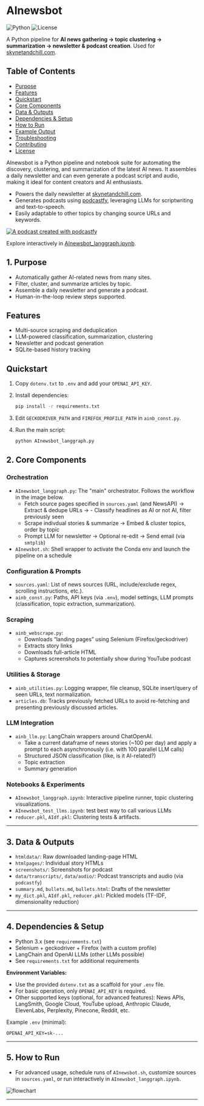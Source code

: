 # AInewsbot

![Python](https://img.shields.io/badge/python-3.8%2B-blue)
![License](https://img.shields.io/github/license/druce/AInewsbot)

A Python pipeline for **AI news gathering → topic clustering → summarization → newsletter & podcast creation**. Used for [skynetandchill.com](https://www.skynetandchill.com/).


## Table of Contents

- [Purpose](#1-purpose)
- [Features](#features)
- [Quickstart](#quickstart)
- [Core Components](#2-core-components)
- [Data & Outputs](#3-data--outputs)
- [Dependencies & Setup](#4-dependencies--setup)
- [How to Run](#5-how-to-run)
- [Example Output](#example-output)
- [Troubleshooting](#troubleshooting)
- [Contributing](#contributing)
- [License](#license)


AInewsbot is a Python pipeline and notebook suite for automating the discovery, clustering, and summarization of the latest AI news. It assembles a daily newsletter and can even generate a podcast script and audio, making it ideal for content creators and AI enthusiasts.

- Powers the daily newsletter at [skynetandchill.com](https://www.skynetandchill.com/).
- Generates podcasts using [podcastfy](https://github.com/souzatharsis/podcastfy), leveraging LLMs for scriptwriting and text-to-speech.
- Easily adaptable to other topics by changing source URLs and keywords.

[![A podcast created with podcastfy](https://img.youtube.com/vi/Fl0xP1Io72k/0.jpg)](https://www.youtube.com/shorts/AOVOOZQthNU)

Explore interactively in [AInewsbot_langgraph.ipynb](https://github.com/druce/AInewsbot/blob/main/AInewsbot_langgraph.ipynb).


## 1. Purpose

- Automatically gather AI-related news from many sites.
- Filter, cluster, and summarize articles by topic.
- Assemble a daily newsletter and generate a podcast.
- Human-in-the-loop review steps supported.


## Features

- Multi-source scraping and deduplication
- LLM-powered classification, summarization, clustering
- Newsletter and podcast generation
- SQLite-based history tracking


## Quickstart

1. Copy `dotenv.txt` to `.env` and add your `OPENAI_API_KEY`.
2. Install dependencies:

   ```bash
   pip install -r requirements.txt
   ```

3. Edit `GECKODRIVER_PATH` and `FIREFOX_PROFILE_PATH` in `ainb_const.py`.
4. Run the main script:

   ```bash
   python AInewsbot_langgraph.py
   ```

## 2. Core Components

### Orchestration
- `AInewsbot_langgraph.py`: The "main" orchestrator. Follows the workflow in the image below.
  - Fetch source pages specified in `sources.yaml` (and NewsAPI) → Extract & dedupe URLs → - Classify headlines as AI or not AI, filter previously seen
  - Scrape indivdual stories & summarize →  Embed & cluster topics, order by topic
  - Prompt LLM for newsletter → Optional re-edit → Send email (via `smtplib`)
- `AInewsbot.sh`: Shell wrapper to activate the Conda env and launch the pipeline on a schedule

### Configuration & Prompts
- `sources.yaml`: List of news sources (URL, include/exclude regex, scrolling instructions, etc.).
- `ainb_const.py`: Paths, API keys (via `.env`), model settings, LLM prompts (classification, topic extraction, summarization).

### Scraping
- `ainb_webscrape.py`:
  - Downloads “landing pages” using Selenium (Firefox/geckodriver)
  - Extracts story links
  - Downloads full-article HTML
  - Captures screenshots to potentially show during YouTube podcast

### Utilities & Storage
- `ainb_utilities.py`: Logging wrapper, file cleanup, SQLite insert/query of seen URLs, text normalization.
- `articles.db`: Tracks previously fetched URLs to avoid re-fetching and presenting previously discussed articles.

### LLM Integration
- `ainb_llm.py`: LangChain wrappers around ChatOpenAI.
  - Take a current dataframe of news stories (~100 per day) and apply a prompt to each asynchronously (i.e. with 100 parallel LLM calls)
  - Structured JSON classification (like, is it AI-related?)
  - Topic extraction
  - Summary generation

### Notebooks & Experiments
- `AInewsbot_langgraph.ipynb`: Interactive pipeline runner, topic clustering visualizations.
- `AInewsbot_test_llms.ipynb`: test best way to call various LLMs
- `reducer.pkl`, `AIdf.pkl`: Clustering tests & artifacts.

---

## 3. Data & Outputs

- `htmldata/`: Raw downloaded landing-page HTML
- `htmlpages/`: Individual story HTMLs
- `screenshots/`: Screenshots for podcast
- `data/transcripts/`, `data/audio/`: Podcast transcripts and audio (via `podcastfy`)
- `summary.md`, `bullets.md`, `bullets.html`: Drafts of the newsletter
- `my_dict.pkl`, `AIdf.pkl`, `reducer.pkl`: Pickled models (TF-IDF, dimensionality reduction)

---

## 4. Dependencies & Setup

- Python 3.x (see `requirements.txt`)
- Selenium + geckodriver + Firefox (with a custom profile)
- LangChain and OpenAI LLMs (other LLMs possible)
- See `requirements.txt` for additional requirements

**Environment Variables:**

- Use the provided `dotenv.txt` as a scaffold for your `.env` file.
- For basic operation, only `OPENAI_API_KEY` is required.
- Other supported keys (optional, for advanced features): News APIs, LangSmith, Google Cloud, YouTube upload, Anthropic Claude, ElevenLabs, Perplexity, Pinecone, Reddit, etc.

Example `.env` (minimal):

```env
OPENAI_API_KEY=sk-...
```

---

## 5. How to Run

- For advanced usage, schedule runs of `AInewsbot.sh`, customize sources in `sources.yaml`, or run interactively in `AInewsbot_langgraph.ipynb`.

![flowchart](https://github.com/druce/AInewsbot/blob/main/graph.png?raw=true)

---
